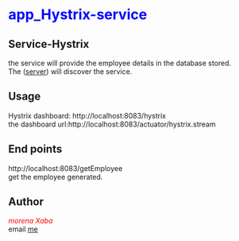 #  <span style="color: blue"> app_Hystrix-service </span>

## Service-Hystrix
the service will provide the employee details in the database stored. <br />
The ([server](https://euserver-main.herokuapp.com/)) will discover the service. <br />

## Usage
Hystrix dashboard: http://localhost:8083/hystrix  <br />
the dashboard url:http://localhost:8083/actuator/hystrix.stream <br />

## End points
http://localhost:8083/getEmployee  <br />
get the employee generated. <br />


## Author
<i style="color: red">morena Xaba </i> <br />
email [me](mailto:ancientgrov@gmail.com) <br />

